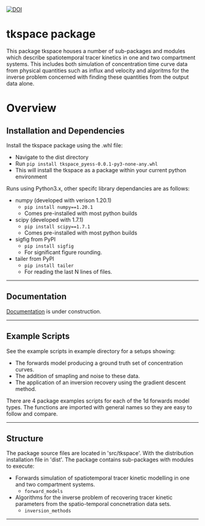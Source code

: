 [![DOI](https://zenodo.org/badge/665593922.svg)](https://zenodo.org/doi/10.5281/zenodo.10056112)

# tkspace package

This package tkspace houses a number of sub-packages and modules which 
describe spatiotemporal tracer kinetics in one and two compartment systems. 
This includes both simulation of concentration time curve data from physical 
quantities such as influx and velocity and algoritms for the inverse problem 
concerned with finding these quantities from the output data alone.

# Overview

## Installation and Dependencies

Install the tkspace package using the .whl file:  

* Navigate to the dist directory  
* Run `pip install tkspace_pyess-0.0.1-py3-none-any.whl`   
* This will install the tkspace as a package within your current python environment  

Runs using Python3.x, other specifc library dependancies are as follows:  

* numpy (developed with verison 1.20.1)
    - `pip install numpy==1.20.1` 
    - Comes pre-installed with most python builds
* scipy (developed with 1.7.1)
    - `pip install scipy==1.7.1`
    - Comes pre-installed with most python builds
* sigfig from PyPI  
    - `pip install sigfig`
    - For significant figure rounding.
* tailer from PyPI 
    - `pip install tailer`
    - For reading the last N lines of files.

---
## Documentation

[Documentation](https://EShalom.github.io/tkspace/) is under construction.

---

## Example Scripts

See the example scripts in example directory for a setups showing:

* The forwards model producing a ground truth set of concentration curves.
* The addition of smapling and noise to these data.
* The application of an inversion recovery using the gradient descent method.

There are 4 package examples scripts for each of the 1d forwards model types.
The functions are imported with general names so they are easy to follow and compare.

---

## Structure

The package source files are located in 'src/tkspace'. With the distribution installation file in 'dist'.
The package contains sub-packages with modules to execute:

* Forwards simulation of spatiotemporal tracer kinetic modelling in one and
two compartment systems.
    - `forward_models`
* Algorithms for the inverse problem of recovering tracer kinetic parameters
from the spatio-temporal concnetration data sets.
    - `inversion_methods`

---
